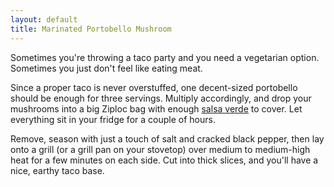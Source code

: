 ```yaml
---
layout: default
title: Marinated Portobello Mushroom
---
```


Sometimes you're throwing a taco party and you need a vegetarian option. Sometimes you just don't feel like eating meat.

Since a proper taco is never overstuffed, one decent-sized portobello should be enough for three servings. Multiply accordingly, and drop your mushrooms into a big Ziploc bag with enough [salsa verde](/condiments/simple_salsa_verde.html) to cover. Let everything sit in your fridge for a couple of hours.

Remove, season with just a touch of salt and cracked black pepper, then lay onto a grill (or a grill pan on your stovetop) over medium to medium-high heat for a few minutes on each side. Cut into thick slices, and you'll have a nice, earthy taco base.
